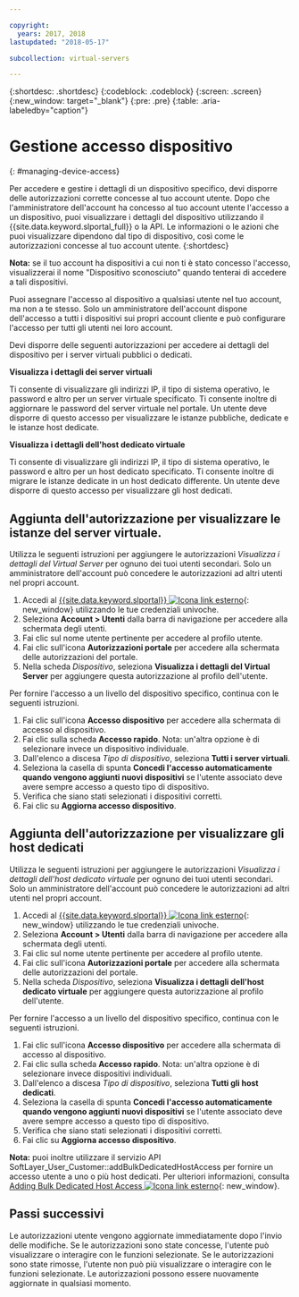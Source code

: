 ```yaml
---

copyright:
  years: 2017, 2018
lastupdated: "2018-05-17"

subcollection: virtual-servers

---
```


{:shortdesc: .shortdesc}
{:codeblock: .codeblock}
{:screen: .screen}
{:new_window: target="_blank"}
{:pre: .pre}
{:table: .aria-labeledby="caption"}


# Gestione accesso dispositivo
{: #managing-device-access}

Per accedere e gestire i dettagli di un dispositivo specifico, devi disporre delle autorizzazioni corrette concesse al tuo account utente.  Dopo che l'amministratore dell'account ha concesso al tuo account utente l'accesso a un dispositivo, puoi visualizzare i dettagli del dispositivo utilizzando il {{site.data.keyword.slportal_full}} o la API.  Le informazioni o le azioni che puoi visualizzare dipendono dal tipo di dispositivo, così come le autorizzazioni concesse al tuo account utente.
{:shortdesc}

**Nota:** se il tuo account ha dispositivi a cui non ti è stato concesso l'accesso, visualizzerai il nome "Dispositivo sconosciuto" quando tenterai di accedere a tali dispositivi.

Puoi assegnare l'accesso al dispositivo a qualsiasi utente nel tuo account, ma non a te stesso. Solo un amministratore dell'account dispone dell'accesso a tutti i dispositivi sui propri account cliente e può configurare l'accesso per tutti gli utenti nei loro account.

Devi disporre delle seguenti autorizzazioni per accedere ai dettagli del dispositivo per i server virtuali pubblici o dedicati.

**Visualizza i dettagli dei server virtuali**

Ti consente di visualizzare gli indirizzi IP, il tipo di sistema operativo, le password e altro per un server virtuale specificato.  Ti consente inoltre di aggiornare le password del server virtuale nel portale. Un utente deve disporre di questo accesso per visualizzare le istanze pubbliche, dedicate e le istanze host dedicate.

**Visualizza i dettagli dell'host dedicato virtuale**

Ti consente di visualizzare gli indirizzi IP, il tipo di sistema operativo, le password e altro per un host dedicato specificato.  Ti consente inoltre di migrare le istanze dedicate in un host dedicato differente. Un utente deve disporre di questo accesso per visualizzare gli host dedicati.

## Aggiunta dell'autorizzazione per visualizzare le istanze del server virtuale.
Utilizza le seguenti istruzioni per aggiungere le autorizzazioni *Visualizza i dettagli del Virtual Server* per ognuno dei tuoi utenti secondari. Solo un amministratore dell'account può concedere le autorizzazioni ad altri utenti nel propri account.  

1. Accedi al [{{site.data.keyword.slportal}} ![Icona link esterno](../icons/launch-glyph.svg "Icona link esterno")](https://control.softlayer.com/){: new_window} utilizzando le tue credenziali univoche.
2. Seleziona **Account > Utenti** dalla barra di navigazione per accedere alla schermata degli utenti.
3. Fai clic sul nome utente pertinente per accedere al profilo utente.
4. Fai clic sull'icona **Autorizzazioni portale** per accedere alla schermata delle autorizzazioni del portale.
5. Nella scheda *Dispositivo*, seleziona **Visualizza i dettagli del Virtual Server** per aggiungere questa autorizzazione al profilo dell'utente.

Per fornire l'accesso a un livello del dispositivo specifico, continua con le seguenti istruzioni.

1. Fai clic sull'icona **Accesso dispositivo** per accedere alla schermata di accesso al dispositivo.
2. Fai clic sulla scheda **Accesso rapido**.
   Nota: un'altra opzione è di selezionare invece un dispositivo individuale.
3. Dall'elenco a discesa *Tipo di dispositivo*, seleziona **Tutti i server virtuali**.
4. Seleziona la casella di spunta **Concedi l'accesso automaticamente quando vengono aggiunti nuovi dispositivi** se l'utente associato deve avere sempre accesso a questo tipo di dispositivo.
5. Verifica che siano stati selezionati i dispositivi corretti.
6. Fai clic su **Aggiorna accesso dispositivo**.

## Aggiunta dell'autorizzazione per visualizzare gli host dedicati
Utilizza le seguenti istruzioni per aggiungere le autorizzazioni *Visualizza i dettagli dell'host dedicato virtuale* per ognuno dei tuoi utenti secondari. Solo un amministratore dell'account può concedere le autorizzazioni ad altri utenti nel propri account.

1. Accedi al [{{site.data.keyword.slportal}} ![Icona link esterno](../icons/launch-glyph.svg "Icona link esterno")](https://control.softlayer.com/){: new_window} utilizzando le tue credenziali univoche.
2. Seleziona **Account > Utenti** dalla barra di navigazione per accedere alla schermata degli utenti.
3. Fai clic sul nome utente pertinente per accedere al profilo utente.
4. Fai clic sull'icona **Autorizzazioni portale** per accedere alla schermata delle autorizzazioni del portale.
5. Nella scheda *Dispositivo*, seleziona **Visualizza i dettagli dell'host dedicato virtuale** per aggiungere questa autorizzazione al profilo dell'utente.

Per fornire l'accesso a un livello del dispositivo specifico, continua con le seguenti istruzioni.

1. Fai clic sull'icona **Accesso dispositivo** per accedere alla schermata di accesso al dispositivo.
2. Fai clic sulla scheda **Accesso rapido**.
   Nota: un'altra opzione è di selezionare invece dispositivi individuali.
3. Dall'elenco a discesa *Tipo di dispositivo*, seleziona **Tutti gli host dedicati**.
4. Seleziona la casella di spunta **Concedi l'accesso automaticamente quando vengono aggiunti nuovi dispositivi** se l'utente associato deve avere sempre accesso a questo tipo di dispositivo.
5. Verifica che siano stati selezionati i dispositivi corretti.
6. Fai clic su **Aggiorna accesso dispositivo**.

**Nota:** puoi inoltre utilizzare il servizio API SoftLayer_User_Customer::addBulkDedicatedHostAccess per fornire un accesso utente a uno o più host dedicati. Per ulteriori informazioni, consulta [Adding Bulk Dedicated Host Access ![Icona link esterno](../icons/launch-glyph.svg "Icona link esterno")](https://softlayer.github.io/reference/services/SoftLayer_User_Customer/addBulkDedicatedHostAccess/){: new_window}.  

## Passi successivi
Le autorizzazioni utente vengono aggiornate immediatamente dopo l'invio delle modifiche. Se le autorizzazioni sono state concesse, l'utente può visualizzare o interagire con le funzioni selezionate. Se le autorizzazioni sono state rimosse, l'utente non può più visualizzare o interagire con le funzioni selezionate. Le autorizzazioni possono essere nuovamente aggiornate in qualsiasi momento.
